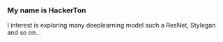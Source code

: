 ### My name is HackerTon
I interest is exploring many deeplearning model such a ResNet, Stylegan and so on...
